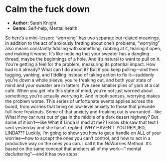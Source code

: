 # Calm the fuck down
- **Author:** Sarah Knight
- **Genre:** Self-help, Mental health

So here’s a mini-lesson: “worrying” has two separate but related meanings. In addition to the act of anxiously fretting about one’s problems, “worrying” also means constantly fiddling with something, rubbing at it, tearing it open, and making it worse.
It’s like noticing that your sweater has a dangling thread, maybe the beginnings of a hole. And it’s natural to want to pull on it. You’re getting a feel for the problem, measuring its potential impact. How bad is it already? What can I do about it?
But if you keep pulling—and then tugging, yanking, and fiddling instead of taking action to fix it—suddenly you’re down a whole sleeve, you’re freaking out, and both your state of mind and your sweater are in tatters. I’ve seen smaller piles of yarn at a cat café.
When you get into this state of mind, you’re not just worried about something; you’re actually worrying it. And in both senses, worrying makes the problem worse.
This series of unfortunate events applies across the board, from worries that bring on low-level anxiety to those that precede full-bore freakouts. Some of that anxiety and freaking out is warranted—like What if my car runs out of gas in the middle of a dark desert highway? But some of it isn’t—like What if Linda is mad at me? I know she saw that text I sent yesterday and she hasn’t replied. WHY HAVEN’T YOU REPLIED, LINDA???
Luckily, I’m going to show you how to get a handle on ALL of your worries—how to accept the ones you can’t control, and how to act in a productive way on the ones you can.
I call it the NoWorries Method. It’s based on the same concept that anchors all of my work—“ mental decluttering”—and it has two steps: